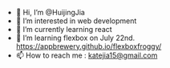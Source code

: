 - 👋 Hi, I’m @HuijingJia
- 👀 I’m interested in web development
- 🌱 I’m currently learning react
- 💞️ I’m learning flexbox on July 22nd. https://appbrewery.github.io/flexboxfroggy/
- 📫 How to reach me : katejia15@gmail.com

<!---
HuijingJia/HuijingJia is a ✨ special ✨ repository because its `README.md` (this file) appears on your GitHub profile.
You can click the Preview link to take a look at your changes.
--->
